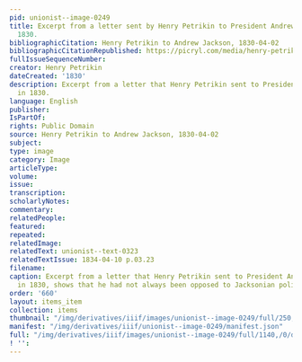 ```yaml
---
pid: unionist--image-0249
title: Excerpt from a letter sent by Henry Petrikin to President Andrew Jackson in
  1830.
bibliographicCitation: Henry Petrikin to Andrew Jackson, 1830-04-02
bibliographicCitationRepublished: https://picryl.com/media/henry-petrikin-to-andrew-jackson-april-2-1830-2
fullIssueSequenceNumber: 
creator: Henry Petrikin
dateCreated: '1830'
description: Excerpt from a letter that Henry Petrikin sent to President Andrew Jackson
  in 1830.
language: English
publisher: 
IsPartOf: 
rights: Public Domain
source: Henry Petrikin to Andrew Jackson, 1830-04-02
subject: 
type: image
category: Image
articleType: 
volume: 
issue: 
transcription: 
scholarlyNotes: 
commentary: 
relatedPeople: 
featured: 
repeated: 
relatedImage: 
relatedText: unionist--text-0323
relatedTextIssue: 1834-04-10 p.03.23
filename: 
caption: Excerpt from a letter that Henry Petrikin sent to President Andrew Jackson
  in 1830, shows that he had not always been opposed to Jacksonian policies.
order: '660'
layout: items_item
collection: items
thumbnail: "/img/derivatives/iiif/images/unionist--image-0249/full/250,/0/default.jpg"
manifest: "/img/derivatives/iiif/unionist--image-0249/manifest.json"
full: "/img/derivatives/iiif/images/unionist--image-0249/full/1140,/0/default.jpg"
! '': 
---
```

